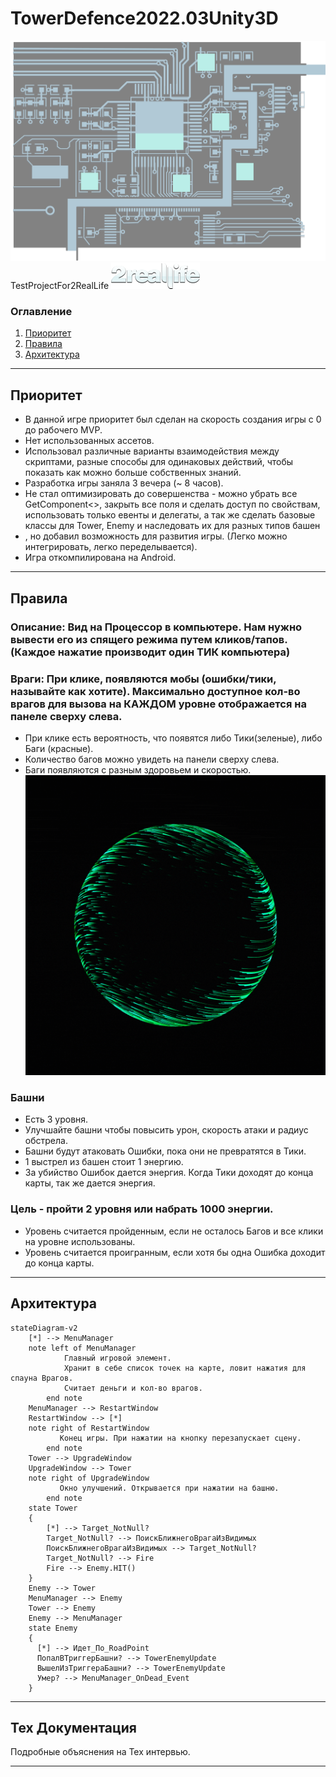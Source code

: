 # TowerDefence2022.03Unity3D
![Logo](./src/Frame291.png)
TestProjectFor2RealLife ![Logo](./src/logo.png)

### Оглавление
1. [Приоритет](#приоритет)
2. [Правила](#правила)
3. [Архитектура](#Архитектура)
____
## Приоритет <a name="приоритет"></a> 
- В данной игре приоритет был сделан на скорость создания игры с 0 до рабочего MVP. 
- Нет использованных ассетов.
- Использовал различные варианты взаимодействия между скриптами, разные способы для одинаковых действий, чтобы показать как можно больше собственных знаний.
- Разработка игры заняла 3 вечера (~ 8 часов).
- Не стал оптимизировать до совершенства - можно убрать все GetComponent<>, закрыть все поля и сделать доступ по свойствам, использовать только евенты и делегаты, а так же сделать базовые классы для Tower, Enemy и наследовать их для разных типов башен
- , но добавил возможность для развития игры. (Легко можно интегрировать, легко переделывается).
- Игра откомпилирована на Android.
____
## Правила <a name="правила"></a> 
### Описание: Вид на Процессор в компьютере. Нам нужно вывести его из спящего режима путем кликов/тапов. (Каждое нажатие производит один ТИК компьютера)
### Враги: При клике, появляются мобы (ошибки/тики, называйте как хотите). Максимально доступное кол-во врагов для вызова на КАЖДОМ уровне отображается на панеле сверху слева.
- При клике есть вероятность, что появятся либо Тики(зеленые), либо Баги (красные). 
- Количество багов можно увидеть на панели сверху слева.
- Баги появляются с разным здоровьем и скоростью.
![screen-gif](./src/1Kte.gif)
### Башни
- Есть 3 уровня. 
- Улучшайте башни чтобы повысить урон, скорость атаки и радиус обстрела.
- Башни будут атаковать Ошибки, пока они не превратятся в Тики. 
- 1 выстрел из башен стоит 1 энергию. 
- За убийство Ошибок дается энергия. Когда Тики доходят до конца карты, так же дается энергия.

### Цель - пройти 2 уровня или набрать 1000 энергии.
- Уровень считается пройденным, если не осталось Багов и все клики на уровне использованы.
- Уровень считается проигранным, если хотя бы одна Ошибка доходит до конца карты.
____
## Архитектура <a name="Архитектура"></a> 
```mermaid
stateDiagram-v2
    [*] --> MenuManager
    note left of MenuManager
            Главный игровой элемент.
            Хранит в себе список точек на карте, ловит нажатия для спауна Врагов.
            Считает деньги и кол-во врагов.
        end note
    MenuManager --> RestartWindow
    RestartWindow --> [*]
    note right of RestartWindow
           Конец игры. При нажатии на кнопку перезапускает сцену.
        end note
    Tower --> UpgradeWindow
    UpgradeWindow --> Tower
    note right of UpgradeWindow
           Окно улучшений. Открывается при нажатии на башню.
        end note
    state Tower 
    {
        [*] --> Target_NotNull?
        Target_NotNull? --> ПоискБлижнегоВрагаИзВидимых
        ПоискБлижнегоВрагаИзВидимых --> Target_NotNull?
        Target_NotNull? --> Fire
        Fire --> Enemy.HIT()
    }
    Enemy --> Tower
    MenuManager --> Enemy
    Tower --> Enemy
    Enemy --> MenuManager
    state Enemy
    {
      [*] --> Идет_По_RoadPoint
      ПопалВТриггерБашни? --> TowerEnemyUpdate
      ВышелИзТриггераБашни? --> TowerEnemyUpdate
      Умер? --> MenuManager_OnDead_Event
    }
```
____
## Тех Документация
Подробные объяснения на Тех интервью.

____
